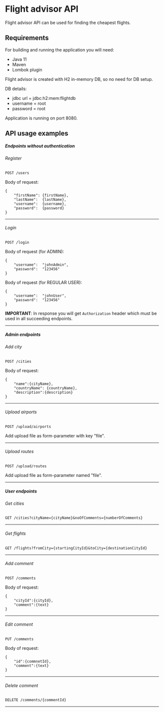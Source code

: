 # Flight advisor API #
Flight advisor API can be used for  finding the cheapest flights.

## Requirements

For building and running the application you will need:

- Java 11
- Maven
- Lombok plugin

Flight advisor is created with H2 in-memory DB, so no need for DB setup.

DB details:
- jdbc url = jdbc:h2:mem:flightdb
- username = root 
- password = root

Application is running on port 8080.


## API usage examples


##### Endpoints without authentication


###### Register

`POST /users`

Body of request:
```
{
	"firstName": {firstName},
	"lastName":  {lastName},
	"username":  {username},
	"password":  {password}
}
```

------

###### Login

`POST /login`

Body of request (for ADMIN):
```
{
	"username":  "johnAdmin",
	"password":  "123456"
}
```

Body of request (for REGULAR USER):
```
{
	"username":  "johnUser",
	"password":  "123456"
}
```
**IMPORTANT**: In response you will get `Authorization` header which must be used in all succeeding endpoints.

------
##### Admin endpoints

###### Add city

`POST /cities`

Body of request:
```
{
	"name":{cityName},
	"countryName": {countryName},
	"description":{description}
}
```

------

###### Upload airports

`POST /upload/airports`

Add upload file as form-parameter with key "file".

------

###### Upload routes

`POST /upload/routes`

Add upload file as form-parameter named "file".

------

##### User endpoints

###### Get cities

`GET /cities?cityName={cityName}&noOfComments={numberOfComments}`

------

###### Get flights

`GET /flights?fromCity={startingCityId}&toCity={destinationCityId}`

------

###### Add comment

`POST /comments`

Body of request:

```
{
    "cityId":{cityId},
    "comment":{text}
}
```

------

###### Edit comment

`PUT /comments`

Body of request:

```
{
    "id":{commnetId},
    "comment":{text}
}
```

------

###### Delete comment

`DELETE /comments/{commentId}`

------
